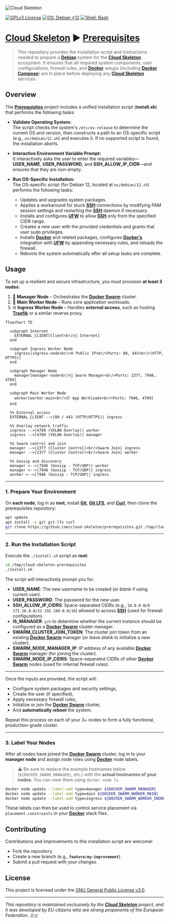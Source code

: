 ![Cloud Skeleton](./assets/logo.jpg)

[![GPLv3 License](https://img.shields.io/badge/License-GPLv3-blue.svg)](LICENSE)
[![OS: Debian ≥12](https://img.shields.io/badge/OS-Debian_≥12-red)]()
[![Shell: Bash](https://img.shields.io/badge/Shell-Bash-green)]()

# **[Cloud Skeleton](https://github.com/cloud-skeleton/)** ► **[Prerequisites](https://github.com/cloud-skeleton/prerequisites/)**

> This repository provides the installation script and instructions needed to prepare a **[Debian](https://www.debian.org/releases/bookworm/installmanual)** system for the **[Cloud Skeleton](https://github.com/cloud-skeleton/)** ecosystem. It ensures that all required system components, user configurations, firewall rules, and **[Docker](https://docs.docker.com/get-started/)** setups (including **[Docker Compose](https://docs.docker.com/compose/gettingstarted/)**) are in place before deploying any **[Cloud Skeleton](https://github.com/cloud-skeleton/)** services.

## Overview

The **[Prerequisites](https://github.com/cloud-skeleton/prerequisites/)** project includes a unified installation script (**install.sh**) that performs the following tasks:

- **Validate Operating System:**  
  The script checks the system's `/etc/os-release` to determine the current OS and version, then constructs a path to an OS-specific script (e.g., `os/debian/12.sh`) and executes it. If no supported script is found, the installation aborts.

- **Interactive Environment Variable Prompt:**  
  It interactively asks the user to enter the required variables—**USER_NAME**, **USER_PASSWORD**, and **SSH_ALLOW_IP_CIDR**—and ensures that they are non-empty.

- **Run OS-Specific Installation:**  
  The OS-specific script (for Debian 12, located at `os/debian/12.sh`) performs the following tasks:
  - Updates and upgrades system packages.
  - Applies a workaround for stuck **[SSH](https://www.openssh.com/manual.html)** connections by modifying PAM session settings and restarting the **[SSH](https://www.openssh.com/manual.html)** daemon if necessary.
  - Installs and configures **[UFW](https://help.ubuntu.com/community/UFW)** to allow **[SSH](https://www.openssh.com/manual.html)** only from the specified CIDR range.
  - Creates a new user with the provided credentials and grants that user sudo privileges.
  - Installs **[Docker](https://docs.docker.com/get-started/)** and related packages, configures **[Docker’s](https://docs.docker.com/get-started/)** integration with **[UFW](https://help.ubuntu.com/community/UFW)** by appending necessary rules, and reloads the firewall.
  - Reboots the system automatically after all setup tasks are complete.

## Usage

To set up a resilient and secure infrastructure, you must provision **at least 3 nodes**:

1. 🧠 **Manager Node** – Orchestrates the **[Docker Swarm](https://docs.docker.com/engine/swarm/)** cluster.  
2. 🧱 **Main Worker Node** – Runs core application workloads.  
3. 🌐 **Ingress Worker Node** – Handles **external access**, such as hosting **[Traefik](https://doc.traefik.io/traefik/)** or a similar reverse proxy.

```mermaid
flowchart TD

  subgraph Internet
    EXTERNAL_CLIENT[Client<br/>🔗 Internet]
  end

  subgraph Ingress Worker Node
    ingress[ingress-node<br/>🌐 Public IP<br/>Ports: 80, 443<br/>(HTTP, HTTPS)]
  end

  subgraph Manager Node
    manager[manager-node<br/>🧠 Swarm Manager<br/>Ports: 2377, 7946, 4789]
  end

  subgraph Main Worker Node
    worker[worker-main<br/>📦 App Workloads<br/>Ports: 7946, 4789]
  end

  %% External access
  EXTERNAL_CLIENT -->|80 / 443 (HTTP/HTTPS)| ingress

  %% Overlay network traffic
  ingress -->|4789 (VXLAN Overlay)| worker
  ingress -->|4789 (VXLAN Overlay)| manager

  %% Swarm control and join
  manager -->|2377 (Cluster Control)<br/>Swarm Join| ingress
  manager -->|2377 (Cluster Control)<br/>Swarm Join| worker

  %% Gossip and discovery
  manager <-->|7946 (Gossip - TCP/UDP)| worker
  manager <-->|7946 (Gossip - TCP/UDP)| ingress
  worker <-->|7946 (Gossip - TCP/UDP)| ingress
```

---

### 1. **Prepare Your Environment**

On **each node**, log in as **root**, install **[Git](https://git-scm.com/book/ms/v2/Getting-Started-First-Time-Git-Setup)**, **[Git LFS](https://github.com/git-lfs/git-lfs/wiki/Tutorial)**, and **[Curl](https://everything.curl.dev/)**, then clone the prerequisites repository:

```sh
apt update
apt install -y git git-lfs curl
git clone https://github.com/cloud-skeleton/prerequisites.git /tmp/cloud-skeleton-prerequisites
```

---

### 2. **Run the Installation Script**

Execute the `./install.sh` script as **root**:

```sh
cd /tmp/cloud-skeleton-prerequisites
./install.sh
```

The script will interactively prompt you for:

- **USER_NAME**: The new username to be created (or *blank* if using current user).
- **USER_PASSWORD**: The password for the new user.
- **SSH_ALLOW_IP_CIDRS**: Space-separated CIDRs (e.g., `10.0.0.0/8 172.16.0.0/12 192.168.0.0/16`) allowed to access **[SSH](https://www.openssh.com/manual.html)** (used for firewall configuration).
- **IS_MANAGER**: `y/n` to determine whether the current instance should be configured as a **[Docker Swarm](https://docs.docker.com/engine/swarm/)** cluster manager.
- **SWARM_CLUSTER_JOIN_TOKEN**: The cluster join token from an existing **[Docker Swarm](https://docs.docker.com/engine/swarm/)** manager (or leave *blank* to initialize a new cluster).
- **SWARM_NODE_MANAGER_IP**: IP address of any available **[Docker Swarm](https://docs.docker.com/engine/swarm/)** manager (for joining the cluster).
- **SWARM_NODE_IP_CIDRS**: Space-separated CIDRs of other **[Docker Swarm](https://docs.docker.com/engine/swarm/)** nodes (used for internal firewall rules).

---

Once the inputs are provided, the script will:

- Configure system packages and security settings,
- Create the user (if specified),
- Apply necessary firewall rules,
- Initialize or join the **[Docker Swarm](https://docs.docker.com/engine/swarm/)** cluster,
- And **automatically reboot** the system.

Repeat this process on each of your 3+ nodes to form a fully functional, production-grade cluster.

---

### 3. **Label Your Nodes**

After all nodes have joined the **[Docker Swarm](https://docs.docker.com/engine/swarm/)** cluster, log in to your **manager node** and assign node roles using **[Docker](https://docs.docker.com/get-started/)** node labels.

> ⚠️ Be sure to replace the example hostnames below (`${DOCKER_SWARM_MANAGER}`, etc.) with the **actual hostnames of your nodes**. You can view them using `docker node ls`.

```sh
docker node update --label-add type=manager ${DOCKER_SWARM_MANAGER}
docker node update --label-add type=main ${DOCKER_SWARM_WORKER_MAIN}
docker node update --label-add type=ingress ${DOCKER_SWARM_WORKER_INGRESS}
```

These labels can then be used to control service placement via `placement.constraints` in your **[Docker](https://docs.docker.com/get-started/)** stack files.

## Contributing

Contributions and improvements to this installation script are welcome!  
- Fork the repository.
- Create a new branch (e.g., **`feature/my-improvement`**).
- Submit a pull request with your changes.

## License

This project is licensed under the [GNU General Public License v3.0](LICENSE).

---

*This repository is maintained exclusively by the **[Cloud Skeleton](https://github.com/cloud-skeleton/)** project, and it was developed by EU citizens who are strong proponents of the European Federation. 🇪🇺*
